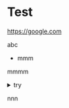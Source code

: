 # Test

https://google.com

abc

* mmm

mmmm

<details>

<summary>try</summary>

123

</details>

nnn